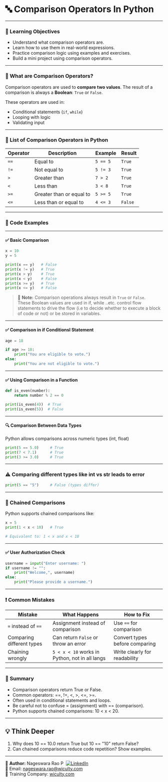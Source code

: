 # 🔤 Comparison Operators In Python

---

### 🎯 Learning Objectives
- Understand what comparison operators are.
- Learn how to use them in real-world expressions.
- Practice comparison logic using examples and exercises.
- Build a mini project using comparison operators.

---

### 🧠 What are Comparison Operators?

Comparison operators are used to **compare two values**. The result of a comparison is always a **Boolean**: `True` or `False`.

These operators are used in:

- Conditional statements (`if`, `while`)
- Looping with logic
- Validating input

---

### 🔸 List of Comparison Operators in Python

| Operator | Description                  | Example       | Result     |
|----------|------------------------------|---------------|------------|
| `==`     | Equal to                     | `5 == 5`      | `True`     |
| `!=`     | Not equal to                 | `5 != 3`      | `True`     |
| `>`      | Greater than                 | `7 > 2`       | `True`     |
| `<`      | Less than                    | `3 < 8`       | `True`     |
| `>=`     | Greater than or equal to     | `5 >= 5`      | `True`     |
| `<=`     | Less than or equal to        | `4 <= 3`      | `False`    |


---

### 🧪 Code Examples

---

#### ✅ Basic Comparison
```python
x = 10
y = 5

print(x == y)   # False
print(x != y)   # True
print(x > y)    # True
print(x < y)    # False
print(x >= y)   # True
print(x <= y)   # False
```
> 🧠 **Note:** Comparison operations always result in `True` or `False`.  
> These Boolean values are used in if, while ..etc. control flow statements to drive the flow (i.e to decide whether to execute a block of code or not) or be stored in variables.

---

#### ✅ Comparison in if Conditionsl Statement
```python
age = 18

if age >= 18:
    print("You are eligible to vote.")
else:
    print("You are not eligible to vote.")
```

---

#### ✅ Using Comparison in a Function

```python
def is_even(number):
    return number % 2 == 0

print(is_even(4))  # True
print(is_even(5))  # False
```

---

#### 🔍 Comparison Between Data Types
Python allows comparisons across numeric types (int, float)

```python
print(5 == 5.0)     # True
print(7 < 7.1)      # True
print(3 >= 3.0)     # True
```

---

### ⚠️ Comparing different types like int vs str leads to error

```python
print(5 == "5")     # False (types differ)
```
---

### 🔹 Chained Comparisons
Python supports chained comparisons like:

```python
x = 5
print(1 < x < 10)   # True

# Equivalent to: 1 < x and x < 10
```

---

#### ✅ User Authorization Check

```python
username = input("Enter username: ")
if username != "":
    print("Welcome,", username)
else:
    print("Please provide a username.")
```

---

### ❗ Common Mistakes

| Mistake                  | What Happens                                 | How to Fix                           |
|--------------------------|----------------------------------------------|--------------------------------------|
| `=` instead of `==`      | Assignment instead of comparison             | Use `==` for comparison              |
| Comparing different types| Can return `False` or throw an error         | Convert types before comparing       |
| Chaining wrongly         | `5 < x < 10` works in Python, not in all langs | Write clearly for readability       |

---

### 🧠 Summary
- Comparison operators return True or False.
- Common operators: ==, !=, <, >, <=, >=.
- Often used in conditional statements and loops.
- Be careful not to confuse = (assignment) with == (comparison).
- Python supports chained comparisons: 10 < x < 20.

---

## 💡 Think Deeper
1. Why does 10 == 10.0 return True but 10 == "10" return False?
2. Can chained comparisons reduce code repetition? Show examples.

---

👤 **Author:** Nageswara Rao P &nbsp;[![LinkedIn](https://img.shields.io/badge/LinkedIn-%230077B5.svg?style=flat-square&logo=linkedin&logoColor=white)](https://www.linkedin.com/in/nageshvkn)  
📧 Email: [nageswara.rao@wiculty.com](mailto:nageswara.rao@wiculty.com)  
🏢 Training Company: [wiculty.com](https://wiculty.com)

